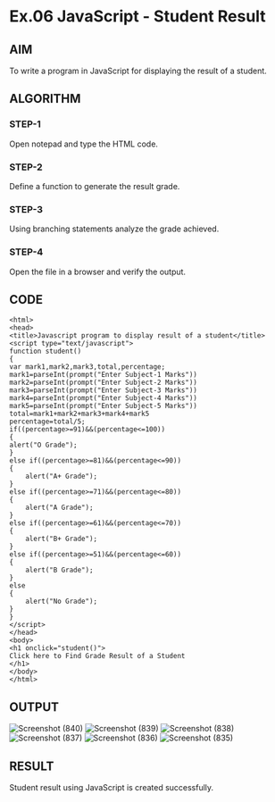 # Ex.06 JavaScript - Student Result
## AIM
  To write a program in JavaScript for displaying the result of a student.

## ALGORITHM
### STEP-1
  Open notepad and type the HTML code.

### STEP-2
  Define a function to generate the result grade.

### STEP-3
  Using branching statements analyze the grade achieved.

### STEP-4
  Open the file in a browser and verify the output.
  
## CODE
```
<html>
<head>
<title>Javascript program to display result of a student</title>
<script type="text/javascript">
function student()
{
var mark1,mark2,mark3,total,percentage;
mark1=parseInt(prompt("Enter Subject-1 Marks"))
mark2=parseInt(prompt("Enter Subject-2 Marks"))
mark3=parseInt(prompt("Enter Subject-3 Marks"))
mark4=parseInt(prompt("Enter Subject-4 Marks"))
mark5=parseInt(prompt("Enter Subject-5 Marks"))
total=mark1+mark2+mark3+mark4+mark5
percentage=total/5;
if((percentage>=91)&&(percentage<=100))
{
alert("O Grade");
}
else if((percentage>=81)&&(percentage<=90))
{
    alert("A+ Grade");
}
else if((percentage>=71)&&(percentage<=80))
{
    alert("A Grade");
}
else if((percentage>=61)&&(percentage<=70))
{
    alert("B+ Grade");
}
else if((percentage>=51)&&(percentage<=60))
{
    alert("B Grade");
}
else
{
    alert("No Grade");
}
}
</script>
</head>
<body>
<h1 onclick="student()">
Click here to Find Grade Result of a Student
</h1>
</body>
</html>
```
## OUTPUT
![Screenshot (840)](https://github.com/jeeva650650/Ex06_Web-Design/assets/167397876/035e1ce2-308e-4713-a7e0-cd2f0b4b93e4)
![Screenshot (839)](https://github.com/jeeva650650/Ex06_Web-Design/assets/167397876/c4ea93dc-00fc-4036-92f4-27731e3389a6)
![Screenshot (838)](https://github.com/jeeva650650/Ex06_Web-Design/assets/167397876/aaeefc35-7a5d-440d-9c4c-6f429092c8a3)
![Screenshot (837)](https://github.com/jeeva650650/Ex06_Web-Design/assets/167397876/b95c7d1e-3c1a-4dae-8499-1356797c13cd)
![Screenshot (836)](https://github.com/jeeva650650/Ex06_Web-Design/assets/167397876/91708b3b-43dc-4b71-b95f-ee3e1b6fec44)
![Screenshot (835)](https://github.com/jeeva650650/Ex06_Web-Design/assets/167397876/ca77a827-088c-4927-9684-4f3a9bcc0508)


## RESULT
  Student result using JavaScript is created successfully.
